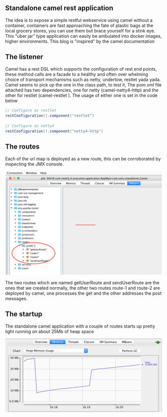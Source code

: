 ## Standalone camel rest application

The idea is to expose a simple restful webservice using camel without a container, containers are fast
approaching the fate of plastic bags at the local grocery stores, you can use them but brace yourself for
a stink eye. This "uber jar" type application can easily be ambulated into docker images, higher environments.
This blog is "inspired" by the camel documentation

## The listener

Camel has a rest DSL which supports the configuration of rest end points, these method calls are a facade to
a healthy and often over whelming choice of transport mechanisms such as netty, undertow, restlet yada yada.
Camel seems to pick up the one in the class path, to test it, The pom.xml file attached has two dependencies,
one for netty (camel-netty4-http) and the other for restlet (camel-restlet ). The usage of either one is set
in the code below

```java
// Configure as restlet
restConfiguration().component("restlet")

// Configure as netty4
restConfiguration().component("netty4-http")

```

## The routes

Each of the url map is deployed as a new route, this can be corroborated by inspecting the JMX console.

![Alt text](/camel-standalone-rest/jconsole_routes.png?raw=true "Routes")

The two routes which are named getUserRoute and sendUserRoute are the ones that we created normally,
the other two routes route-1 and route-2 are deployed by camel, one processes the get and the other
addresses the post messages.

## The startup

The standalone camel application with a couple of routes starts up pretty light running on about 25Mb
of heap space

![Alt text](/camel-standalone-rest/standalone_heap.png?raw=true "Heap")

